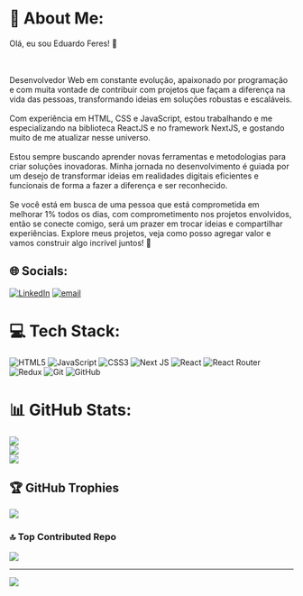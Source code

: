 # 💫 About Me:
Olá, eu sou Eduardo Feres! 👋

<br><br>Desenvolvedor Web em constante evolução, apaixonado por programação e com muita vontade de contribuir com projetos que façam a diferença na vida das pessoas, transformando ideias em soluções robustas e escaláveis.<br><br>Com experiência em HTML, CSS e JavaScript, estou trabalhando e me especializando na biblioteca ReactJS e no framework NextJS, e gostando muito de me atualizar nesse universo.<br><br>Estou sempre buscando aprender novas ferramentas e metodologias para criar soluções inovadoras. Minha jornada no desenvolvimento é guiada por um desejo de transformar ideias em realidades digitais eficientes e funcionais de forma a fazer a diferença e ser reconhecido.<br><br>Se você está em busca de uma pessoa que está comprometida em melhorar 1% todos os dias, com comprometimento nos projetos envolvidos, então se conecte comigo, será um prazer em trocar ideias e compartilhar experiências. Explore meus projetos, veja como posso agregar valor e vamos construir algo incrível juntos! 🚀

## 🌐 Socials:
[![LinkedIn](https://img.shields.io/badge/LinkedIn-%230077B5.svg?logo=linkedin&logoColor=white)](https://linkedin.com/in/https://www.linkedin.com/in/eduardoferesdev/) [![email](https://img.shields.io/badge/Email-D14836?logo=gmail&logoColor=white)](mailto:eduardocaferes@gmail.com) 

# 💻 Tech Stack:
![HTML5](https://img.shields.io/badge/html5-%23E34F26.svg?style=plastic&logo=html5&logoColor=white) ![JavaScript](https://img.shields.io/badge/javascript-%23323330.svg?style=plastic&logo=javascript&logoColor=%23F7DF1E) ![CSS3](https://img.shields.io/badge/css3-%231572B6.svg?style=plastic&logo=css3&logoColor=white) ![Next JS](https://img.shields.io/badge/Next-black?style=plastic&logo=next.js&logoColor=white) ![React](https://img.shields.io/badge/react-%2320232a.svg?style=plastic&logo=react&logoColor=%2361DAFB) ![React Router](https://img.shields.io/badge/React_Router-CA4245?style=plastic&logo=react-router&logoColor=white) ![Redux](https://img.shields.io/badge/redux-%23593d88.svg?style=plastic&logo=redux&logoColor=white) ![Git](https://img.shields.io/badge/git-%23F05033.svg?style=plastic&logo=git&logoColor=white) ![GitHub](https://img.shields.io/badge/github-%23121011.svg?style=plastic&logo=github&logoColor=white)

# 📊 GitHub Stats:
![](https://github-readme-stats.vercel.app/api?username=duferes&theme=transparent&hide_border=false&include_all_commits=false&count_private=false)<br/>
![](https://github-readme-streak-stats.herokuapp.com/?user=duferes&theme=transparent&hide_border=false)<br/>
![](https://github-readme-stats.vercel.app/api/top-langs/?username=duferes&theme=transparent&hide_border=false&include_all_commits=false&count_private=false&layout=compact)

## 🏆 GitHub Trophies
![](https://github-profile-trophy.vercel.app/?username=duferes&theme=radical&no-frame=false&no-bg=true&margin-w=4)

### 🔝 Top Contributed Repo
![](https://github-contributor-stats.vercel.app/api?username=duferes&limit=5&theme=shadow_blue&combine_all_yearly_contributions=true)

---
[![](https://visitcount.itsvg.in/api?id=duferes&icon=0&color=1)](https://visitcount.itsvg.in)

<!-- Proudly created with GPRM ( https://gprm.itsvg.in ) -->
